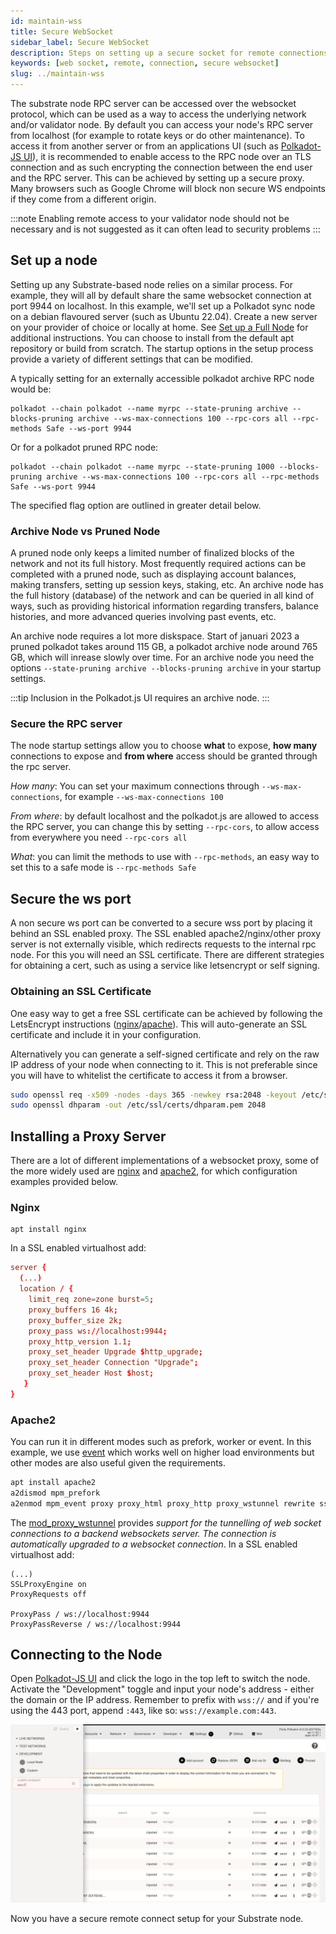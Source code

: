 ```yaml
---
id: maintain-wss
title: Secure WebSocket
sidebar_label: Secure WebSocket
description: Steps on setting up a secure socket for remote connections.
keywords: [web socket, remote, connection, secure websocket]
slug: ../maintain-wss
---
```


The substrate node RPC server can be accessed over the websocket protocol, which can be used as a way
to access the underlying network and/or validator node. By default you can access your node's RPC
server from localhost (for example to rotate keys or do other maintenance). To access it 
from another server or from an applications UI (such as [Polkadot-JS UI](https://polkadot.js.org/apps)),
it is recommended to enable access to the RPC node over an TLS connection and as such encrypting the connection
between the end user and the RPC server. This can be achieved by setting up a secure proxy. Many browsers such as 
Google Chrome will block non secure WS endpoints if they come from a different origin.

:::note Enabling remote access to your validator node should not be necessary and is not
suggested as it can often lead to security problems :::

## Set up a node

Setting up any Substrate-based node relies on a similar process. For example, they will all by default share the same 
websocket connection at port 9944 on localhost. In this example, we'll set up a Polkadot sync node on a debian flavoured 
server (such as Ubuntu 22.04). Create a new server on your provider of choice or locally at home. See [Set up a Full Node](./maintain-sync)
for additional instructions. You can choose to install from the default apt repository or build from scratch. The startup options 
in the setup process provide a variety of different settings that can be modified.

A typically setting for an externally accessible polkadot archive RPC node would be:

```config
polkadot --chain polkadot --name myrpc --state-pruning archive --blocks-pruning archive --ws-max-connections 100 --rpc-cors all --rpc-methods Safe --ws-port 9944
```

Or for a polkadot pruned RPC node:

```config
polkadot --chain polkadot --name myrpc --state-pruning 1000 --blocks-pruning archive --ws-max-connections 100 --rpc-cors all --rpc-methods Safe --ws-port 9944
```

The specified flag option are outlined in greater detail below.

### Archive Node vs Pruned Node

A pruned node only keeps a limited number of finalized blocks of the network and not its full history. Most
frequently required actions can be completed with a pruned node, such as displaying account balances, making
transfers, setting up session keys, staking, etc. An archive node has the full history (database) of the
network and can be queried in all kind of ways, such as providing historical information regarding transfers, 
balance histories, and more advanced queries involving past events, etc.

An archive node requires a lot more diskspace. Start of januari 2023 a pruned polkadot takes around 115 GB, 
a polkadot archive node around 765 GB, which will inrease slowly over time. For an archive node you need the 
options `--state-pruning archive --blocks-pruning archive` in your startup settings.

:::tip Inclusion in the Polkadot.js UI requires an archive node. :::

### Secure the RPC server

The node startup settings allow you to choose **what** to expose, **how many** connections to expose and **from
where** access should be granted through the rpc server.

_How many_: You can set your maximum connections through `--ws-max-connections`, for example
`--ws-max-connections 100`

_From where_: by default localhost and the polkadot.js are allowed to access the RPC server, you can
change this by setting `--rpc-cors`, to allow access from everywhere you need `--rpc-cors all`

_What_: you can limit the methods to use with `--rpc-methods`, an easy way to set this to a safe
mode is `--rpc-methods Safe`

## Secure the ws port

A non secure ws port can be converted to a secure wss port by placing it behind an SSL
enabled proxy. The SSL enabled apache2/nginx/other proxy server is not externally visible, which
redirects requests to the internal rpc node. For this you will need an SSL certificate. There are
different strategies for obtaining a cert, such as using a service like letsencrypt or self signing.

### Obtaining an SSL Certificate

One easy way to get a free SSL certificate can be achieved by following the LetsEncrypt instructions
([nginx](https://certbot.eff.org/instructions?ws=nginx&os=ubuntufocal)/[apache](https://certbot.eff.org/instructions?ws=apache&os=ubuntufocal)).
This will auto-generate an SSL certificate and include it in your configuration.

Alternatively you can generate a self-signed certificate and rely on the raw IP address of your node
when connecting to it. This is not preferable since you will have to whitelist the certificate to
access it from a browser.

```bash
sudo openssl req -x509 -nodes -days 365 -newkey rsa:2048 -keyout /etc/ssl/private/selfsigned.key -out /etc/ssl/certs/selfsigned.crt
sudo openssl dhparam -out /etc/ssl/certs/dhparam.pem 2048
```

## Installing a Proxy Server

There are a lot of different implementations of a websocket proxy, some of the more widely used are [nginx](https://www.nginx.com/) and [apache2](https://httpd.apache.org/), for which configuration examples provided below.

### Nginx

```
apt install nginx
```

In a SSL enabled virtualhost add:

```conf
server {
  (...)
  location / {
    limit_req zone=zone burst=5;
    proxy_buffers 16 4k;
    proxy_buffer_size 2k;
    proxy_pass ws://localhost:9944;
    proxy_http_version 1.1;
    proxy_set_header Upgrade $http_upgrade;
    proxy_set_header Connection "Upgrade";
    proxy_set_header Host $host;
   }
}

```

### Apache2

You can run it in different modes such as prefork, worker or event. In this example, we use
[event](https://httpd.apache.org/docs/2.4/mod/event.html) which works well on higher load
environments but other modes are also useful given the requirements.

```bash
apt install apache2
a2dismod mpm_prefork
a2enmod mpm_event proxy proxy_html proxy_http proxy_wstunnel rewrite ssl
```

The [mod_proxy_wstunnel](https://httpd.apache.org/docs/2.4/mod/mod_proxy_wstunnel.html) provides
_support for the tunnelling of web socket connections to a backend websockets server. The connection
is automatically upgraded to a websocket connection_. In a SSL enabled virtualhost add:

```apacheconf
(...)
SSLProxyEngine on
ProxyRequests off

ProxyPass / ws://localhost:9944
ProxyPassReverse / ws://localhost:9944
```

## Connecting to the Node

Open [Polkadot-JS UI](https://polkadot.js.org/apps) and click the logo in the top left to switch the
node. Activate the "Development" toggle and input your node's address - either the domain or the IP
address. Remember to prefix with `wss://` and if you're using the 443 port, append `:443`, like so:
`wss://example.com:443`.

![A sync-in-progress chain connected to Polkadot-JS UI](../assets/maintain-wss-image.png)

Now you have a secure remote connect setup for your Substrate node.

